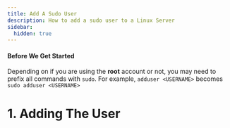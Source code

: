 ```yaml
---
title: Add A Sudo User
description: How to add a sudo user to a Linux Server
sidebar:
  hidden: true
---
```


#### Before We Get Started
Depending on if you are using the **root** account or not, you may need to prefix all commands with `sudo`. For example, `adduser <USERNAME>` becomes `sudo adduser <USERNAME>`

# 1. Adding The User
```bash

```